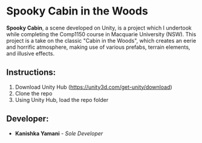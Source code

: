 # Spooky Cabin in the Woods
**Spooky Cabin**, a scene developed on Unity, is a project which I undertook while completing the Comp1150 course in Macquarie University (NSW). This project is a take on the classic "Cabin in the Woods", which creates an eerie and horrific atmosphere, making use of various prefabs, terrain elements, and illusive effects.
## Instructions:
1. Download Unity Hub (https://unity3d.com/get-unity/download)
2. Clone the repo
3. Using Unity Hub, load the repo folder
## Developer:
- **Kanishka Yamani** - *Sole Developer*

